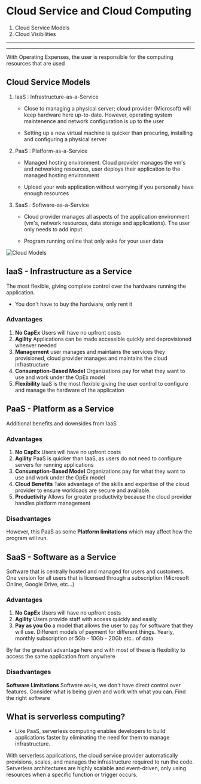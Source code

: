 # Cloud Service and Cloud Computing

1. Cloud Service Models
2. Cloud Visibilities

---
---

With Operating Expenses, the user is responsible for the computing resources that are used  


## Cloud Service Models

1. IaaS : Infrastructure-as-a-Service
	
	* Close to managing a physical server; cloud provider (Microsoft) will keep hardware here up-to-date. However, operating system maintenence and network configuration is up to the user

	* Setting up a new virtual machine is quicker than procuring, installing and configuring a physical server

2. PaaS : Platform-as-a-Service
	
	* Managed hosting environment. Cloud provider manages the vm's and networking resources, user deploys their application to the managed hosting environment

	* Upload your web application without worrying if you personally have enough resources

3. SaaS : Software-as-a-Service

	* Cloud provider manages all aspects of the application environment (vm's, network resources, data storage and applications). The user only needs to add input

	* Program running online that only asks for your user data

![Cloud Models](https://docs.microsoft.com/en-us/learn/azure-fundamentals/fundamental-azure-concepts/media/iaas-paas-saas-expanded.png#lightbox)


## IaaS - Infrastructure as a Service

The most flexible, giving complete control over the hardware running the application. 

* You don't have to buy the hardware, only rent it

### Advantages

1. **No CapEx** Users will have no upfront costs
2. **Agility** Applications can be made accessible quickly and deprovisioned whenver needed
3. **Management** user manages and maintains the services they provisioned, cloud provider manages and maintains the cloud infrastructure
4. **Consumption-Based Model** Organizations pay for what they want to use and work under the OpEx model
5. **Flexibility** IaaS is the most flexible giving the user control to configure and manage the hardware of the application



## PaaS - Platform as a Service

Additional benefits and downsides from IaaS

### Advantages

1. **No CapEx** Users will have no upfront costs
2. **Agility** PaaS is quicker than IaaS, as users do not need to configure servers for running applications
3. **Consumption-Based Model** Organizations pay for what they want to use and work under the OpEx model
4. **Cloud Benefits** Take advantage of the skills and expertise of the cloud provider to ensure workloads are secure and available. 
5. **Productivity** Allows for greater productivity because the cloud provider handles platform management

### Disadvantages

However, this PaaS as some **Platform limitations** which may affect how the program will run. 

## SaaS - Software as a Service

Software that is centrally hosted and managed for users and customers. One version for all users that is licensed through a subscription (Microsoft Online, Google Drive, etc...)

### Advantages

1. **No CapEx** Users will have no upfront costs
2. **Agility** Users provide staff with access quickly and easily
3. **Pay as you Go** a model that allows the user to pay for software that they will use. Different models of payment for different things. Yearly, monthly subscription or 5Gb - 10Gb - 20Gb etc.. of data

By far the greatest advantage here and with most of these is flexibility to access the same application from anywhere

### Disadvantages

**Software Limitations** Software as-is, we don't have direct control over features. Consider what is being given and work with what you can. Find the right software

## What is serverless computing?

* Like PaaS, serverless computing enables developers to build applications faster by eliminating the need for them to manage infrastructure. 

With serverless applications, the cloud service provider automatically provisions, scales, and manages the infrastructure required to run the code. Serverless architectures are highly scalable and event-driven, only using resources when a specific function or trigger occurs.

